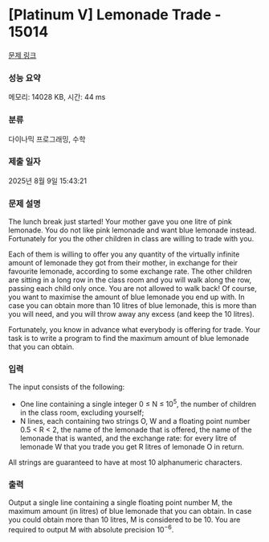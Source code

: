 # [Platinum V] Lemonade Trade - 15014 

[문제 링크](https://www.acmicpc.net/problem/15014) 

### 성능 요약

메모리: 14028 KB, 시간: 44 ms

### 분류

다이나믹 프로그래밍, 수학

### 제출 일자

2025년 8월 9일 15:43:21

### 문제 설명

<p>The lunch break just started! Your mother gave you one litre of pink lemonade. You do not like pink lemonade and want blue lemonade instead. Fortunately for you the other children in class are willing to trade with you.</p>

<p>Each of them is willing to offer you any quantity of the virtually infinite amount of lemonade they got from their mother, in exchange for their favourite lemonade, according to some exchange rate. The other children are sitting in a long row in the class room and you will walk along the row, passing each child only once. You are not allowed to walk back! Of course, you want to maximise the amount of blue lemonade you end up with. In case you can obtain more than 10 litres of blue lemonade, this is more than you will need, and you will throw away any excess (and keep the 10 litres).</p>

<p>Fortunately, you know in advance what everybody is offering for trade. Your task is to write a program to find the maximum amount of blue lemonade that you can obtain.</p>

### 입력 

 <p>The input consists of the following:</p>

<ul>
	<li>One line containing a single integer 0 ≤ N ≤ 10<sup>5</sup>, the number of children in the class room, excluding yourself;</li>
	<li>N lines, each containing two strings O, W and a floating point number 0.5 < R < 2, the name of the lemonade that is offered, the name of the lemonade that is wanted, and the exchange rate: for every litre of lemonade W that you trade you get R litres of lemonade O in return.</li>
</ul>

<p>All strings are guaranteed to have at most 10 alphanumeric characters.</p>

### 출력 

 <p>Output a single line containing a single floating point number M, the maximum amount (in litres) of blue lemonade that you can obtain. In case you could obtain more than 10 litres, M is considered to be 10. You are required to output M with absolute precision 10<sup>−6</sup>.</p>

